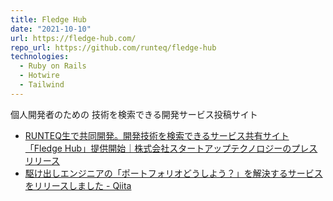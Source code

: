 ```yaml
---
title: Fledge Hub
date: "2021-10-10"
url: https://fledge-hub.com/
repo_url: https://github.com/runteq/fledge-hub
technologies:
  - Ruby on Rails
  - Hotwire
  - Tailwind
---
```


個人開発者のための 技術を検索できる開発サービス投稿サイト

- [RUNTEQ生で共同開発。開発技術を検索できるサービス共有サイト「Fledge Hub」提供開始｜株式会社スタートアップテクノロジーのプレスリリース](https://prtimes.jp/main/html/rd/p/000000016.000057664.html)
- [駆け出しエンジニアの「ポートフォリオどうしよう？」を解決するサービスをリリースしました - Qiita](https://qiita.com/aiandrox/items/20973aa7f65662579105)
